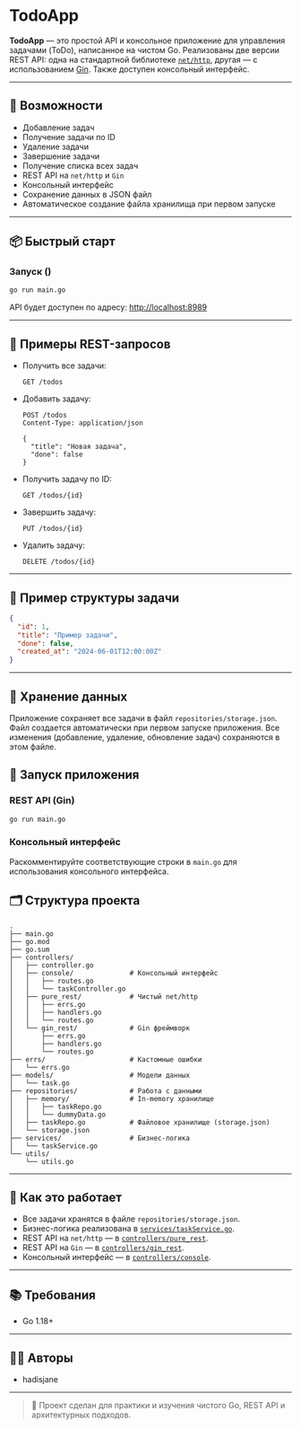 # TodoApp

**TodoApp** — это простой API и консольное приложение для управления задачами (ToDo), написанное на чистом Go. Реализованы две версии REST API: одна на стандартной библиотеке [`net/http`](https://pkg.go.dev/net/http), другая — с использованием [Gin](https://github.com/gin-gonic/gin). Также доступен консольный интерфейс.

---

## 🚀 Возможности

- Добавление задач
- Получение задачи по ID
- Удаление задачи
- Завершение задачи
- Получение списка всех задач
- REST API на `net/http` и `Gin`
- Консольный интерфейс
- Сохранение данных в JSON файл
- Автоматическое создание файла хранилища при первом запуске

---

## 📦 Быстрый старт

### Запуск ()

```sh
go run main.go
```

API будет доступен по адресу: [http://localhost:8989](http://localhost:8989)

---

## 🔁 Примеры REST-запросов

- Получить все задачи:
    ```
    GET /todos
    ```
- Добавить задачу:
    ```
    POST /todos
    Content-Type: application/json

    {
      "title": "Новая задача",
      "done": false
    }
    ```
- Получить задачу по ID:
    ```
    GET /todos/{id}
    ```
- Завершить задачу:
    ```
    PUT /todos/{id}
    ```
- Удалить задачу:
    ```
    DELETE /todos/{id}
    ```

---

## 🧱 Пример структуры задачи

```json
{
  "id": 1,
  "title": "Пример задачи",
  "done": false,
  "created_at": "2024-06-01T12:00:00Z"
}
```

---

## 💾 Хранение данных

Приложение сохраняет все задачи в файл `repositories/storage.json`. Файл создается автоматически при первом запуске приложения. Все изменения (добавление, удаление, обновление задач) сохраняются в этом файле.

## 🚀 Запуск приложения

### REST API (Gin)

```bash
go run main.go
```

### Консольный интерфейс

Раскомментируйте соответствующие строки в `main.go` для использования консольного интерфейса.

## 🗂 Структура проекта

```
.
├── main.go
├── go.mod
├── go.sum
├── controllers/
│   ├── controller.go
│   ├── console/              # Консольный интерфейс
│   │   ├── routes.go
│   │   └── taskController.go
│   ├── pure_rest/            # Чистый net/http
│   │   ├── errs.go
│   │   ├── handlers.go
│   │   └── routes.go
│   └── gin_rest/             # Gin фреймворк
│       ├── errs.go
│       ├── handlers.go
│       └── routes.go
├── errs/                     # Кастомные ошибки
│   └── errs.go
├── models/                   # Модели данных
│   └── task.go
├── repositories/             # Работа с данными
│   ├── memory/               # In-memory хранилище
│   │   ├── taskRepo.go
│   │   └── dummyData.go
│   ├── taskRepo.go           # Файловое хранилище (storage.json)
│   └── storage.json
├── services/                 # Бизнес-логика
│   └── taskService.go
└── utils/
    └── utils.go
```

---

## 🔧 Как это работает

- Все задачи хранятся в файле `repositories/storage.json`.
- Бизнес-логика реализована в [`services/taskService.go`](services/taskService.go).
- REST API на `net/http` — в [`controllers/pure_rest`](controllers/pure_rest/).
- REST API на `Gin` — в [`controllers/gin_rest`](controllers/gin_rest/).
- Консольный интерфейс — в [`controllers/console`](controllers/console/).

---

## 📚 Требования

- Go 1.18+

---

## 👨‍💻 Авторы

- hadisjane

---

> 🧠 Проект сделан для практики и изучения чистого Go, REST API и архитектурных подходов.
